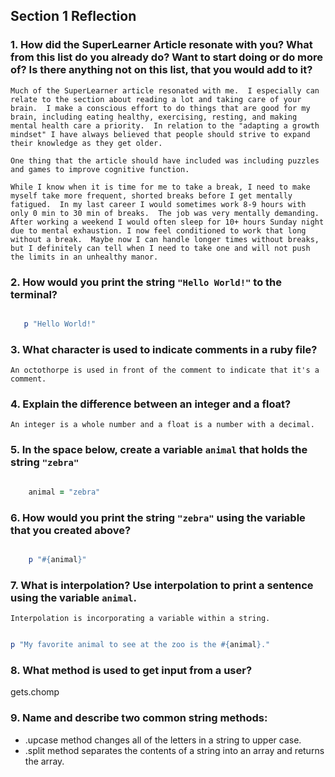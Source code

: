 ## Section 1 Reflection

### 1. How did the SuperLearner Article resonate with you? What from this list do you already do? Want to start doing or do more of? Is there anything not on this list, that you would add to it?
    Much of the SuperLearner article resonated with me.  I especially can relate to the section about reading a lot and taking care of your brain.  I make a conscious effort to do things that are good for my brain, including eating healthy, exercising, resting, and making mental health care a priority.  In relation to the "adapting a growth mindset" I have always believed that people should strive to expand their knowledge as they get older.  

    One thing that the article should have included was including puzzles and games to improve cognitive function.

    While I know when it is time for me to take a break, I need to make myself take more frequent, shorted breaks before I get mentally fatigued.  In my last career I would sometimes work 8-9 hours with only 0 min to 30 min of breaks.  The job was very mentally demanding. After working a weekend I would often sleep for 10+ hours Sunday night due to mental exhaustion. I now feel conditioned to work that long without a break.  Maybe now I can handle longer times without breaks, but I definitely can tell when I need to take one and will not push the limits in an unhealthy manor.

### 2. How would you print the string `"Hello World!"` to the terminal?

```ruby

   p "Hello World!"

```

### 3. What character is used to indicate comments in a ruby file?

    An octothorpe is used in front of the comment to indicate that it's a comment.

### 4. Explain the difference between an integer and a float?

    An integer is a whole number and a float is a number with a decimal.

### 5. In the space below, create a variable `animal` that holds the string `"zebra"`

```ruby

    animal = "zebra"

```

### 6. How would you print the string `"zebra"` using the variable that you created above?

```ruby

    p "#{animal}"

```

### 7. What is interpolation? Use interpolation to print a sentence using the variable `animal`.

    Interpolation is incorporating a variable within a string.

  ```ruby

  p "My favorite animal to see at the zoo is the #{animal}."

  ```

### 8. What method is used to get input from a user?

  gets.chomp


### 9. Name and describe two common string methods:

- .upcase method changes all of the letters in a string to upper case.
- .split method separates the contents of a string into an array and returns the array.
